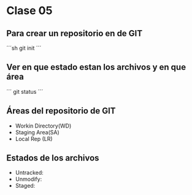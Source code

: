 # Clase 05

## Para crear un repositorio en de GIT

´´´sh
git init
´´´

## Ver en que estado estan los archivos y en que área

´´´
git status
´´´

## Áreas del repositorio de GIT

* Workin Directory(WD)
* Staging Area(SA)
* Local Rep (LR)

## Estados de los archivos

* Untracked: 
* Unmodify:
* Staged:
